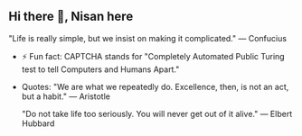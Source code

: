 ## Hi there 👋, Nisan here


"Life is really simple, but we insist on making it complicated." — Confucius
<!--
**NisanRana/NisanRana** is a ✨ _special_ ✨ repository because its `README.md` (this file) appears on your GitHub profile.

Here are some ideas to get you started:

- 🔭 I’m currently working on ...
- 🌱 I’m currently learning ...
- 👯 I’m looking to collaborate on ...
- 🤔 I’m looking for help with ...
- 💬 Ask me about ...
- 📫 How to reach me: ...
- 😄 Pronouns: ...

-->
- ⚡ Fun fact:
 CAPTCHA stands for "Completely Automated   Public Turing test to tell Computers and   Humans Apart."

- Quotes:
  "We are what we repeatedly do. Excellence, then, is not an act, but a habit." — Aristotle

  "Do not take life too seriously. You will never get out of it alive."
  — Elbert Hubbard

  
